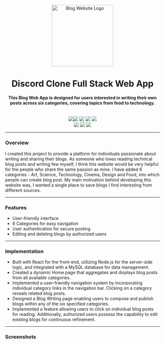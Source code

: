 <p align="center">
 <a> <img height=200px src="./client/src/img/logo.png" alt="Blog Website Logo"> </a>
</p>

<h1 align="center">Discord Clone Full Stack Web App</h1>
<div align="center">
     <h4 align="center">This Blog Web App is designed for users interested in writing their own posts across six     
       categories, covering topics from food to technology.
     </h4><br/>
     <img src="https://img.shields.io/badge/Next-black?style=for-the-badge&logo=next.js&logoColor=white"/><img  
       src="https://img.shields.io/badge/typescript-%23007ACC.svg?style=for-the-badge&logo=typescript&logoColor=white"/> <img 
       src="https://img.shields.io/badge/tailwindcss-%2338B2AC.svg?style=for-the-badge&logo=tailwind-css&logoColor=white"/> <img 
       src="https://img.shields.io/badge/Prisma-3982CE?style=for-the-badge&logo=Prisma&logoColor=white"/> <img 
       src="https://img.shields.io/badge/postgres-%23316192.svg?style=for-the-badge&logo=postgresql&logoColor=white"/><br/>
  <img src="https://img.shields.io/badge/react-%2320232a.svg?style=for-the-badge&logo=react&logoColor=%2361DAFB"/>
  <img src="https://img.shields.io/badge/-React%20Query-FF4154?style=for-the-badge&logo=react%20query&logoColor=white"/>
  <img src="https://img.shields.io/badge/Socket.io-black?style=for-the-badge&logo=socket.io&badgeColor=010101"/>
</div>

-----------------------------------------
### Overview
I created this project to provide a platform for individuals passionate about writing and sharing their blogs. As someone who loves reading technical blog posts and writing few myself, I think this website would be very helpful for the people who share the same passion as mine. I have added 6 categories - Art, Science, Technology, Cinema, Design and Food, into which people can create blog post. My main motivation behind developing this website was, I wanted a single place to save blogs I find interesting from different sources.

-----------------------------------------

### Features

* User-friendly interface
* 6 Categories for easy navigation
* User authentication for secure posting
* Editing and deleting blogs by authorized users

-----------------------------------------

### Implementation
* Built with React for the front-end, utilizing Node.js for the server-side logic, and integrated with a MySQL database for data management.
* Created a dynamic Home page that aggregates and displays blog posts from all available categories.
* Implemented a user-friendly navigation system by incorporating individual category links in the navigation bar. Clicking on a category reveals related blog posts.
* Designed a Blog Writing page enabling users to compose and publish blogs within any of the six specified categories.
* Implemented a feature allowing users to click on individual blog posts for reading. Additionally, authorized users possess the capability to edit existing blogs for continuous refinement.

-----------------------------------------

### Screenshots
